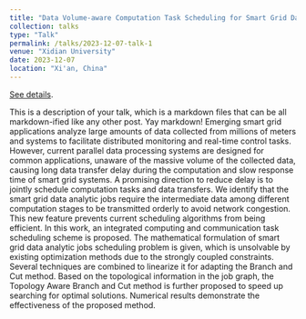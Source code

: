```yaml
---
title: "Data Volume-aware Computation Task Scheduling for Smart Grid Data Analytic Applications"
collection: talks
type: "Talk"
permalink: /talks/2023-12-07-talk-1
venue: "Xidian University"
date: 2023-12-07
location: "Xi'an, China"
---
```


[See details](https://mp.weixin.qq.com/s/CMg2CkMZVV8TOPLNTJrLgg).

This is a description of your talk, which is a markdown files that can be all markdown-ified like any other post. Yay markdown!
Emerging smart grid applications analyze large amounts of data collected from millions of meters and systems to facilitate distributed monitoring and real-time control tasks. However, current parallel data processing systems are designed for common applications, unaware of the massive volume of the collected data, causing long data transfer delay during the computation and slow response time of smart grid systems. A promising direction to reduce delay is to jointly schedule computation tasks and data transfers. We identify that the smart grid data analytic jobs require the intermediate data among different computation stages to be transmitted orderly to avoid network congestion. This new feature prevents current scheduling algorithms from being efficient. In this work, an integrated computing and communication task scheduling scheme is proposed. The mathematical formulation of smart grid data analytic jobs scheduling problem is given, which is unsolvable by existing optimization methods due to the strongly coupled constraints. Several techniques are combined to linearize it for adapting the Branch and Cut method. Based on the topological information in the job graph, the Topology Aware Branch and Cut method is further proposed to speed up searching for optimal solutions. Numerical results demonstrate the effectiveness of the proposed method.
